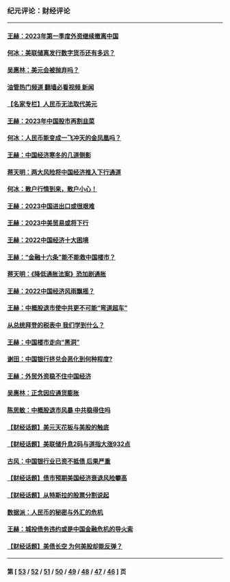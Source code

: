 ### 纪元评论：财经评论
---
#### [王赫：2023年第一季度外资继续撤离中国](../../pages/nsc1026/n13988870.md?07100330) 
#### [何冰：美联储离发行数字货币还有多远？](../../pages/nsc1026/n13986109.md?07100330) 
#### [吴惠林：美元会被抛弃吗？](../../pages/nsc1026/n13984087.md?07100330) 
#### [油管热门频道 翻墙必看视频 新闻](ok?07100330)
#### [【名家专栏】人民币无法取代美元](../../pages/nsc1026/n13974270.md?07100330) 
#### [王赫：2023年中国股市再割韭菜](../../pages/nsc1026/n13965334.md?07100330) 
#### [何冰：人民币能变成一飞冲天的金凤凰吗？](../../pages/nsc1026/n13964999.md?07100330) 
#### [王赫：中国经济寒冬的几道侧影](../../pages/nsc1026/n13932953.md?07100330) 
#### [蒋天明：两大风险将中国经济推入下行通道](../../pages/nsc1026/n13929820.md?07100330) 
#### [何冰：散户行情到来，散户小心！](../../pages/nsc1026/n13928308.md?07100330) 
#### [王赫：2023中国进出口或很艰难](../../pages/nsc1026/n13911515.md?07100330) 
#### [王赫：2023中美贸易或将下行](../../pages/nsc1026/n13899005.md?07100330) 
#### [王赫：2022中国经济十大困境](../../pages/nsc1026/n13883766.md?07100330) 
#### [王赫：“金融十六条”能不能救中国楼市？](../../pages/nsc1026/n13868431.md?07100330) 
#### [蒋天明：《降低通胀法案》恐加剧通胀](../../pages/nsc1026/n13806996.md?07100330) 
#### [王赫：2022中国经济风雨飘摇？](../../pages/nsc1026/n13803207.md?07100330) 
#### [王赫：中概股退市使中共更不可能“弯道超车”](../../pages/nsc1026/n13802858.md?07100330) 
#### [从总统拜登的税表中 我们学到什么？](../../pages/nsc1026/n13773081.md?07100330) 
#### [王赫：中国楼市走向“黑洞”](../../pages/nsc1026/n13770647.md?07100330) 
#### [谢田：中国银行挤兑会恶化到何种程度?](../../pages/nsc1026/n13766965.md?07100330) 
#### [王赫：外贸外资稳不住中国经济](../../pages/nsc1026/n13753933.md?07100330) 
#### [吴惠林：正念因应通货膨胀](../../pages/nsc1026/n13750350.md?07100330) 
#### [陈思敏：中概股退市风暴 中共稳得住吗](../../pages/nsc1026/n13738978.md?07100330) 
#### [【财经话题】美元天花板与美股的触底](../../pages/nsc1026/n13736495.md?07100330) 
#### [【财经话题】美联储升息2码与道指大涨932点](../../pages/nsc1026/n13727377.md?07100330) 
#### [古风：中国银行业已资不抵债 后果严重](../../pages/nsc1026/n13726111.md?07100330) 
#### [【财经话题】债市预期美国经济衰退风险攀高](../../pages/nsc1026/n13698043.md?07100330) 
#### [【财经话题】从特斯拉的股票分割说起](../../pages/nsc1026/n13679733.md?07100330) 
#### [数据派：人民币的秘密与外汇的危机](../../pages/nsc1026/n13667092.md?07100330) 
#### [王赫：城投债务违约或是中国金融危机的导火索](../../pages/nsc1026/n13665322.md?07100330) 
#### [【财经话题】美债长空 为何美股却能反弹？](../../pages/nsc1026/n13665895.md?07100330) 

---
#### 第 [ [53](./53.md?07100330) / [52](./52.md?07100330) / [51](./51.md?07100330) / [50](./50.md?07100330) / [49](./49.md?07100330) / [48](./48.md?07100330) / [47](./47.md?07100330) / [46](./46.md?07100330) ] 页

